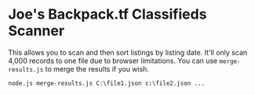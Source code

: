 # Joe's Backpack.tf Classifieds Scanner

This allows you to scan and then sort listings by listing date. It'll only scan 4,000 records to one file due to browser limitations. You can use `merge-results.js` to merge the results if you wish.

    node.js merge-results.js C:\file1.json c:\file2.json ... 
